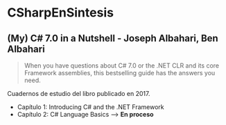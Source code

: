 # CSharpEnSintesis
## (My) C# 7.0 in a Nutshell - Joseph Albahari, Ben Albahari

> When you have questions about C# 7.0 or the .NET CLR and its core Framework assemblies, this bestselling guide has the answers you need. 

Cuadernos de estudio del libro publicado en 2017.

- Capítulo 1: Introducing C# and the .NET Framework
- Capítulo 2: C# Language Basics --> **En proceso**

